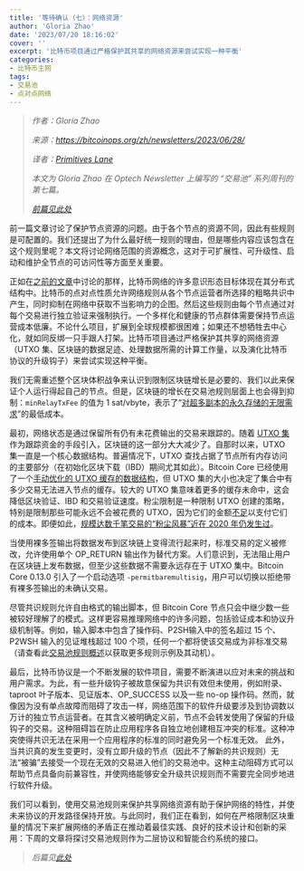 ```yaml
---
title: '等待确认（七）：网络资源'
author: 'Gloria Zhao'
date: '2023/07/20 18:16:02'
cover: ''
excerpt: '比特币项目通过严格保护其共享的网络资源来尝试实现一种平衡'
categories:
- 比特币主网
tags:
- 交易池
- 点对点网络
---
```



> *作者：Gloria Zhao*
>
> *来源：<https://bitcoinops.org/zh/newsletters/2023/06/28/>*
>
> *译者：[Primitives Lane](https://github.com/PrimitivesLane)*
>
> *本文为 Gloria Zhao 在 Optech Newsletter 上编写的 “交易池” 系列周刊的第七篇。*
>
> *[前篇见此处](https://www.btcstudy.org/2023/07/09/waiting-for-confirmation-6-policy-consistency/)*

前一篇文章讨论了保护节点资源的问题。由于各个节点的资源不同，因此有些规则是可配置的。我们还提出了为什么最好统一规则的理由，但是哪些内容应该包含在这个规则里呢？本文将讨论网络范围的资源概念，这对于可扩展性、可升级性、启动和维护全节点的可访问性等方面至关重要。

正如在[之前的文章](https://bitcoinops.org/zh/newsletters/2023/05/17/#等待确认-1-我们为什么需要一个交易池)中讨论的那样，比特币网络的许多意识形态目标体现在其分布式结构中。比特币的点对点性质允许网络规则从各个节点运营者所选择的粗略共识中产生，同时抑制在网络中获取不当影响力的企图。然后这些规则由每个节点通过对每个交易进行独立验证来强制执行。一个多样化和健康的节点群体需要保持节点运营成本低廉。不论什么项目，扩展到全球规模都很困难；如果还不想牺牲去中心化，就如同反绑一只手跟人打架。比特币项目通过严格保护其共享的网络资源（UTXO 集、区块链的数据足迹、处理数据所需的计算工作量，以及演化比特币协议的升级钩子）来尝试实现这种平衡。

我们无需重述整个区块体积战争来认识到限制区块链增长是必要的、我们以此来保证个人运行得起自己的节点。但是，区块链的增长在交易池规则层面上也会得到抑制：`minRelayTxFee` 的值为 1 sat/vbyte，表示了“[对超多副本的永久存储的无限需求](https://lists.linuxfoundation.org/pipermail/bitcoin-dev/2015-December/011865.html)”的最低成本。

最初，网络状态是通过保留所有仍有未花费输出的交易来跟踪的。随着 [UTXO 集](https://github.com/bitcoin/bitcoin/pull/1677)作为跟踪资金的手段引入，区块链的这一部分大大减少了。自那时以来，UTXO 集一直是一个核心数据结构。普遍情况下，UTXO 查找占据了节点所有内存访问的主要部分（在初始化区块下载（IBD）期间尤其如此）。Bitcoin Core 已经使用了一个[手动优化的 UTXO 缓存的数据结构](https://bitcoinops.org/zh/newsletters/2023/05/03/#bitcoin-core-25325)，但 UTXO 集的大小也决定了集合中有多少交易无法进入节点的缓存。较大的 UTXO 集意味着更多的缓存未命中，这会降低区块验证、IBD 和交易验证速度。粉尘限制是一种限制 UTXO 创建的策略，特别是限制那些可能永远不会被花费的 UTXO，因为它们的金额[不足](https://bitcoinops.org/en/topics/uneconomical-outputs/)以支付它们的成本。即便如此，[规模达数千笔交易的“粉尘风暴”近在 2020 年仍发生过](https://blog.lopp.net/history-bitcoin-transaction-dust-spam-storms/)。

当使用裸多签输出将数据发布到区块链上变得流行起来时，标准交易的定义被修改，允许使用单个 OP_RETURN 输出作为替代方案。人们意识到，无法阻止用户在区块链上发布数据，但至少这些数据不需要永远存在于 UTXO 集中。Bitcoin Core 0.13.0 引入了一个启动选项 `-permitbaremultisig`，用户可以切换以拒绝带有裸多签输出的未确认交易。

尽管共识规则允许自由格式的输出脚本，但 Bitcoin Core 节点只会中继少数一些被较好理解了的模式。这样更容易推理网络中的许多问题，包括验证成本和协议升级机制等。例如，输入脚本中包含了操作码、P2SH输入中的签名超过 15 个、P2WSH 输入的见证堆栈超过 100 个项，任何一个都将使该交易成为非标准交易（请查看此[交易池规则概述](https://gist.github.com/instagibbs/ee32be0126ec132213205b25b80fb3e8)以获取更多规则示例及其动机）。

最后，比特币协议是一个不断发展的软件项目，需要不断演进以应对未来的挑战和用户需求。为此，有一些升级钩子被故意保留为共识有效但未使用，例如附录、taproot 叶子版本、见证版本、OP_SUCCESS 以及一些 no-op 操作码。然而，就像因为没有单点故障而阻碍了攻击一样，网络范围下的软件升级要涉及到协调数以万计的独立节点运营者。在其含义被明确定义前，节点不会转发使用了保留的升级钩子的交易。这种阻碍旨在防止应用程序各自独立地创建相互冲突的标准。这种冲突使得共识无法在采用一个应用程序的标准的同时避免另一个标准无效。 此外，当共识真的发生变更时，没有立即升级的节点（因此不了解新的共识规则）无法“被骗”去接受一个现在无效的交易进入他们的交易池中。这种主动阻碍方式可以帮助节点具备向前兼容性，并使网络能够安全升级共识规则而不需要完全同步地进行软件升级。

我们可以看到，使用交易池规则来保护共享网络资源有助于保护网络的特性，并使未来协议的开发路径保持开放。与此同时，我们正在看到，如何在严格限制区块重量的情况下来扩展网络的矛盾正在推动着最佳实践、良好的技术设计和创新的采用：下周的文章将探讨交易池规则作为二层协议和智能合约系统的接口。

> *后篇见[此处](https://www.btcstudy.org/2023/07/21/waiting-for-confirmation-8-policy-as-an-interface/)*